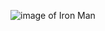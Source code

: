 ![image of Iron Man](https://encrypted-tbn0.gstatic.com/images?q=tbn%3AANd9GcR4bnyDtRVSels-BlqJcJPf2RfLBs6Orb66YA&usqp=CAU)
